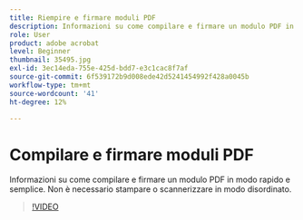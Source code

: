```yaml
---
title: Riempire e firmare moduli PDF
description: Informazioni su come compilare e firmare un modulo PDF in modo rapido e semplice
role: User
product: adobe acrobat
level: Beginner
thumbnail: 35495.jpg
exl-id: 3ec14eda-755e-425d-bdd7-e3c1cac8f7af
source-git-commit: 6f539172b9d008ede42d5241454992f428a0045b
workflow-type: tm+mt
source-wordcount: '41'
ht-degree: 12%

---
```


# Compilare e firmare moduli PDF

Informazioni su come compilare e firmare un modulo PDF in modo rapido e semplice. Non è necessario stampare o scannerizzare in modo disordinato.

>[!VIDEO](https://video.tv.adobe.com/v/35495?hidetitle=true)
